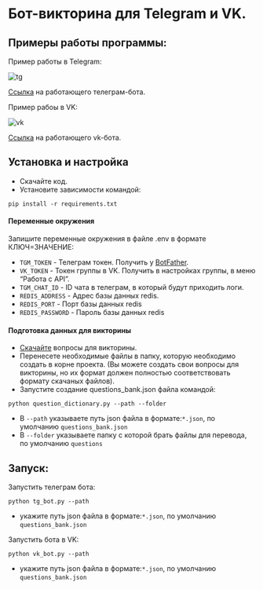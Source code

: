 # Бот-викторина для Telegram и VK.
## Примеры работы программы:
Пример работы в Telegram:


![tg](https://dvmn.org/media/filer_public/e9/eb/e9ebd8aa-17dd-4e82-9f00-aad21dc2d16c/examination_tg.gif)

[Ссылка](https://t.me/SpacePhotoRussianSwordbot) на работающего телеграм-бота.

Пример рабоы в VK:

![vk](https://dvmn.org/media/filer_public/aa/c8/aac86f90-29b6-44bb-981e-02c8e11e69f7/examination_vk.gif)

[Ссылка](https://vk.com/write-215288801) на работающего vk-бота.

## Установка и настройка
* Скачайте код.
* Установите зависимости командой:
```
pip install -r requirements.txt
```
#### Переменные окружения
Запишите переменные окружения в файле .env в формате КЛЮЧ=ЗНАЧЕНИЕ:
* `TGM_TOKEN` - Телеграм токен. Получить у [BotFather](https://telegram.me/BotFather).
* `VK_TOKEN` - Токен группы в VK. Получить в настройках группы, в меню “Работа с API”.
* `TGM_CHAT_ID` - ID чата в телеграм, в который будут приходить логи.
* `REDIS_ADDRESS` - Адрес базы данных redis.
* `REDIS_PORT` - Порт базы данных redis
* `REDIS_PASSWORD` - Пароль базы данных redis

#### Подготовка данных для викторины
* [Скачайте](https://devman.org/encyclopedia/python_intermediate/python_files/) вопросы для викторины.
* Перенесете необходимые файлы в папку, которую необходимо создать в корне проекта. (Вы можете создать свои вопросы для викторины, но их формат должен полностью соответствовать формату скачаных файлов).
* Запустите создание questions_bank.json файла командой:
```
python question_dictionary.py --path --folder
```
* В `--path` указываете путь json файла в формате:`*.json`, по умолчанию `questions_bank.json`
* В `--folder` указываете папку с которой брать файлы для перевода, по умолчанию `questions`
## Запуск:
Запустить телеграм бота:
```
python tg_bot.py --path
```
* укажите путь json файла в формате:`*.json`, по умолчанию `questions_bank.json`

Запустить бота в VK:
```
python vk_bot.py --path
```
* укажите путь json файла в формате:`*.json`, по умолчанию `questions_bank.json`
